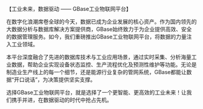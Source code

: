 【工业未来，数据驱动 —— GBase工业物联网平台】

在数字化浪潮席卷全球的今天，数据已成为企业发展的核心资产。作为国内领先的大数据分析与数据库解决方案提供商，GBase始终致力于为企业提供高效、安全的数据管理服务。如今，我们重磅推出GBase工业物联网平台，将数据的力量注入工业领域。

本平台深度融合了先进的数据库技术与工业应用场景，通过实时采集、分析海量工业数据，帮助企业实现设备状态监控、生产流程优化及预测性维护等功能。无论是制造业生产线上的每一个细节，还是能源行业复杂的管网系统，GBase都能让数据“开口说话”，为决策提供坚实支撑。

选择GBase工业物联网平台，就是选择了一个更智能、更高效的工业未来！让我们携手并进，在数据驱动的时代中抢占先机。